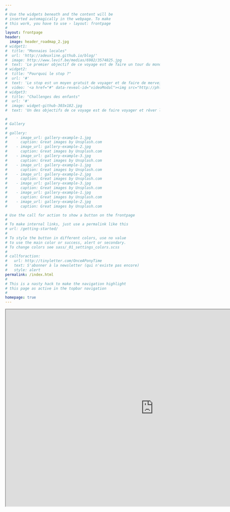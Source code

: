 ```yaml
---
#
# Use the widgets beneath and the content will be
# inserted automagically in the webpage. To make
# this work, you have to use › layout: frontpage
#
layout: frontpage
header:
  image: header_roadmap_2.jpg
# widget1:
#  title: "Monnaies locales"
#  url: 'http://adeuxline.github.io/blog/'
#  image: http://www.levif.be/medias/6982/3574825.jpg
#  text: 'Le premier objectif de ce voyage est de faire un tour du monde des monnaies alternatives.'
# widget2:
#  title: "Pourquoi le stop ?"
#  url: '#'
#  text: 'Le stop est un moyen gratuit de voyager et de faire de merveilleuses rencontres.'
#  video: '<a href="#" data-reveal-id="videoModal"><img src="http://phlow.github.io/feeling-responsive/images/start-video-feeling-responsive-302x182.jpg" width="302" height="182" alt=""/></a>'
# widget3:
#  title: "Challenges des enfants"
#  url: '#'
#  image: widget-github-303x182.jpg
#  text: 'Un des objectifs de ce voyage est de faire voyager et rêver les enfants hospitalisés.'

#
# Gallery
#
# gallery:
#    - image_url: gallery-example-1.jpg
#      caption: Great images by Unsplash.com
#    - image_url: gallery-example-2.jpg
#      caption: Great images by Unsplash.com
#    - image_url: gallery-example-3.jpg
#      caption: Great images by Unsplash.com
#    - image_url: gallery-example-1.jpg
#      caption: Great images by Unsplash.com
#    - image_url: gallery-example-2.jpg
#      caption: Great images by Unsplash.com
#    - image_url: gallery-example-3.jpg
#      caption: Great images by Unsplash.com
#    - image_url: gallery-example-1.jpg
#      caption: Great images by Unsplash.com
#    - image_url: gallery-example-2.jpg
#      caption: Great images by Unsplash.com

# Use the call for action to show a button on the frontpage
#
# To make internal links, just use a permalink like this
# url: /getting-started/
#
# To style the button in different colors, use no value
# to use the main color or success, alert or secondary.
# To change colors see sass/_01_settings_colors.scss
#
# callforaction:
#   url: http://tinyletter.com/OnceAPonyTime
#   text: S'abonner à la newsletter (qui n'existe pas encore)
#   style: alert
permalink: /index.html
#
# This is a nasty hack to make the navigation highlight
# this page as active in the topbar navigation
#
homepage: true
---
```


<iframe src="https://www.google.com/maps/d/embed?mid=1skHHzBmdLP9NezA3nv35GBj3tGg&hl=fr" width="960" height="640"></iframe>

